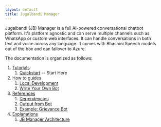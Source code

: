 ```yaml
---
layout: default
title: Jugalbandi Manager
---
```


Jugalbandi (JB) Manager is a full AI-powered conversational chatbot platform. It's platform agnostic and can serve multiple channels such as WhatsApp or custom web interfaces. It can handle conversations in both text and voice across any language. It comes with Bhashini Speech models out of the box and can failover to Azure.

The documentation is organized as follows:

1. [Tutorials](tutorials/)
	1. [Quickstart](tutorials/quickstart.md) -- Start Here
2. [How to guides](how-tos/)
	1. [Local Development](how-tos/Developer.md)
	2. [Write Your Own Bot](how-tos/fsm_building.md)
3. [References](references/)
	1. [Dependencies](references/dependencies.md)
	2. [Output from Bot](references/fsm-output.md)
	3. [Example: Grievance Bot](references/example-grievance-bot/index.md)
4. [Explanations](explanations/)
	1. [JB Manager Architecture](explanations/architecture.md)
